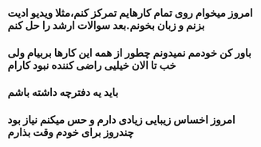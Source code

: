 امروز میخوام روی تمام کارهایم تمرکز کنم،مثلا ویدیو ادیت بزنم و زبان بخونم.بعد سوالات ارشد را حل کنم
---
باور کن خودمم نمیدونم چطور از همه این کارها بربیام ولی خب تا الان خیلیی راضی کننده نبود کارام
---
باید یه دفترچه داشته باشم
---
امروز اخساس زیبایی زیادی دارم و حس میکنم نیاز بود چندروز برای خودم وقت بذارم
---

